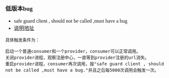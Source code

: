 <font face="Simsun" size=3>

### 低版本bug

- safe guard client , should not be called ,must have a bug
- [说明地址](https://github.com/apache/dubbo/pull/6959)
~~~
具体触发条件为：

启动一个普通consumer和一个provider，consumer可以正常调用。
关闭provider进程，观察注册中心，一直等到provider注册的url消失。
重启provider进程，consumer再次调用，报"safe guard client , should not be called ,must have a bug."并且之后每5000次调用会触发一次。
~~~

</font>